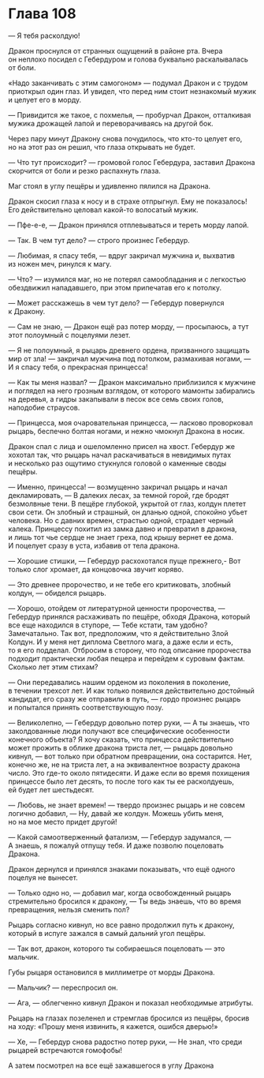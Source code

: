 # Глава 108

— Я тебя расколдую!

Дракон проснулся от странных ощущений в районе рта. Вчера он неплохо посидел с Гебердуром и голова буквально раскалывалась от боли. 

«Надо заканчивать с этим самогоном» — подумал Дракон и с трудом приоткрыл один глаз. И увидел, что перед ним стоит незнакомый мужик и целует его в морду.

— Привидится же такое, с похмелья, — пробурчал Дракон, отталкивая мужика дрожащей лапой и переворачиваясь на другой бок.

Через пару минут Дракону снова почудилось, что кто-то целует его, но на этот раз он решил, что глаза открывать не будет.

— Что тут происходит? — громовой голос Гебердура, заставил Дракона скорчится от боли и резко распахнуть глаза.

Маг стоял в углу пещёры и удивленно пялился на Дракона.

Дракон скосил глаза к носу и в страхе отпрыгнул. Ему не показалось! Его действительно целовал какой-то волосатый мужик.

— Пфе-е-е, — Дракон принялся отплевываться и тереть морду лапой. 

— Так. В чем тут дело? — строго произнес Гебердур.

— Любимая, я спасу тебя, — вдруг закричал мужчина и, выхватив из ножен меч, ринулся к магу.

— Что? — изумился маг, но не потерял самообладания и с легкостью обездвижил нападавшего, при этом припечатав его к потолку. 

— Может расскажешь в чем тут дело? — Гебердур повернулся к Дракону.

— Сам не знаю, — Дракон ещё раз потер морду, — просыпаюсь, а тут этот полоумный с поцелуями лезет.

— Я не полоумный, я рыцарь древнего ордена, призванного защищать мир от зла! — закричал мужчина под потолком, размахивая ногами, — И я спасу тебя, о прекрасная принцесса!

— Как ты меня назвал? — Дракон максимально приблизился к мужчине и поглядел на него грозным взглядом, от которого мамонты забирались на деревья, а гидры закапывали в песок все семь своих голов, наподобие страусов.

— Принцесса, моя очаровательная принцесса, — ласково проворковал рыцарь, беспечно болтая ногами, и нежно чмокнул Дракона в носик.

Дракон спал с лица и ошеломленно присел на хвост. Гебердур же хохотал так, что рыцарь начал раскачиваться в невидимых путах и несколько раз ощутимо стукнулся головой о каменные своды пещёры.

— Именно, принцесса! — возмущенно закричал рыцарь и начал декламировать, — В далеких лесах, за темной горой, где бродят безмолвные тени. В пещёре глубокой, укрытой от глаз, колдун плетет свои сети. Он злобный и страшный, он дланью одной, спокойно убьет человека. Но с давних времен, страстью одной, страдает черный калека. Принцессу похитил из замка давно и превратил в дракона, и лишь тот чье сердце не знает греха, под крышу вернет ее дома. И поцелует сразу в уста, избавив от тела дракона.

— Хорошие стишки, — Гебердур расхохотался пуще прежнего,- Вот только слог хромает, да концовочка звучит коряво.

— Это древнее пророчество, и не тебе его критиковать, злобный колдун, — обиделся рыцарь.

— Хорошо, отойдем от литературной ценности пророчества, — Гебердур принялся расхаживать по пещёре, обходя Дракона, который все еще находился в ступоре, — Тебе кстати, там удобно? Замечатально. Так вот, предположим, что я действительно Злой Колдун. И у меня нет диплома Светлого мага, а даже если и есть, то я его подделал. Отбросим в сторону, что под описание пророчества подходит практически любая пещера и перейдем к суровым фактам. Сколько лет этим стихам?

— Они передавались нашим орденом из поколения в поколение, в течении трехсот лет. И как только появился действительно достойный кандидат, его сразу же отправили в путь, — гордо произнес рыцарь и попытался принять соответствующую позу.

— Великолепно, — Гебердур довольно потер руки, — А ты знаешь, что заколдованные люди получают все специфические особенности конечного объекта? Я хочу сказать, что принцесса действительно может прожить в облике дракона триста лет, — рыцарь довольно кивнул, — вот только при обратном превращении, она состарится. Нет, конечно же, не на триста лет, а на эквивалентное возрасту дракона число. Это где-то около пятидесяти. И даже если во время похищения принцессе было лет десять, то после того как ты ее расколдуешь, ей будет лет шестьдесят. 

— Любовь, не знает времен! — твердо произнес рыцарь и не совсем логично добавил, — Ну, давай же колдун. Можешь убить меня, но на мое место придет другой!

— Какой самоотверженный фатализм, — Гебердур задумался, — А знаешь, я пожалуй отпущу тебя. И даже позволю поцеловать Дракона.

Дракон дернулся и принялся знаками показывать, что ещё одного поцелуя не вынесет.

— Только одно но, — добавил маг, когда освобожденный рыцарь стремительно бросился к дракону, — Ты ведь знаешь, что во время превращения, нельзя сменить пол?

Рыцарь согласно кивнул, но все равно продолжил путь к дракону, который в испуге зажался в самый дальний угол пещёры.

— Так вот, дракон, которого ты собираешься поцеловать — это мальчик.

Губы рыцаря остановился в миллиметре от морды Дракона.

— Мальчик? — переспросил он.

— Ага, — облегченно кивнул Дракон и показал необходимые атрибуты.

Рыцарь на глазах позеленел и стремглав бросился из пещёры, бросив на ходу: «Прошу меня извинить, я кажется, ошибся дверью!»

— Хе, — Гебердур снова радостно потер руки, — Не знал, что среди рыцарей встречаются гомофобы!

А затем посмотрел на все ещё зажавшегося в углу Дракона


